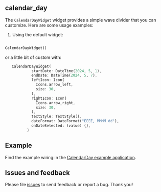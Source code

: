 ## calendar_day

The `CalendarDayWidget` widget provides a simple wave divider that you can customize. Here are some usage examples:

1. Using the default widget:

```dart

CalendarDayWidget()

```

or a little bit of custom with:

```dart
   CalendarDayWidget(
            startDate: DateTime(2024, 5, 1),
            endDate: DateTime(2024, 5, 7),
            leftIcon: Icon(
              Icons.arrow_left,
              size: 30,
            ),
            rightIcon: Icon(
              Icons.arrow_right,
              size: 30,
            ),
            textStyle: TextStyle(),
            dateFormat: DateFormat("EEEE, MMMM dd"),
            onDateSelected: (value) {},
          )
```

## Example

Find the example wiring in the [CalendarDay example application](https://github.com/oyewalekehinde/calendar_day/blob/main/example/lib/main.dart).


## Issues and feedback

Please file [issues](https://github.com/oyewalekehinde/calendar_day/issues)
to send feedback or report a bug. Thank you!

